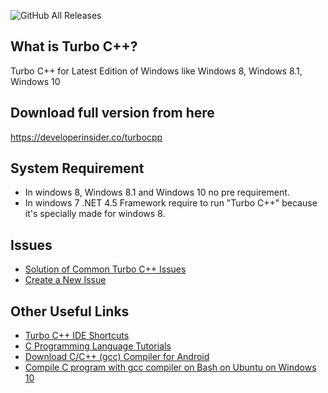 ![GitHub All Releases](https://img.shields.io/github/downloads/vineetchoudhary/TurboCPP/total?style=flat-square)

## What is Turbo C++?
Turbo C++ for Latest Edition of Windows like Windows 8, Windows 8.1, Windows 10

## Download full version from here
https://developerinsider.co/turbocpp

## System Requirement
- In windows 8, Windows 8.1 and Windows 10 no pre requirement.
- In windows 7 .NET 4.5 Framework require to run "Turbo C++" because it's specially made for windows 8.
    
## Issues
- [Solution of Common Turbo C++ Issues](https://developerinsider.co/solution-of-common-turbo-c-issues/)
- [Create a New Issue](https://github.com/vineetchoudhary/TurboCPP/issues)

## Other Useful Links
- [Turbo C++ IDE Shortcuts](https://developerinsider.co/turbo-c-shortcuts/)
- [C Programming Language Tutorials](https://developerinsider.co/c-and-cpp-insider/)
- [Download C/C++ (gcc) Compiler for Android](https://developerinsider.co/c-compiler-for-android-run-c-c-programs-on-android/)
- [Compile C program with gcc compiler on Bash on Ubuntu on Windows 10](https://developerinsider.co/compile-c-program-with-gcc-compiler-on-bash-on-ubuntu-on-windows-10/)
